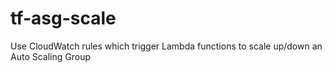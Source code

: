 # tf-asg-scale
Use CloudWatch rules which trigger Lambda functions to scale up/down an Auto Scaling Group
